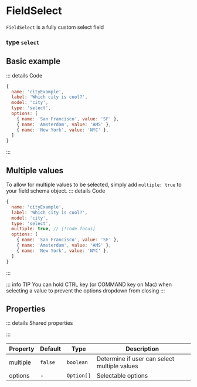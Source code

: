 # FieldSelect
`FieldSelect` is a fully custom select field

### type `select`

## Basic example
::: details Code
```javascript
{
  name: 'cityExample',
  label: 'Which city is cool?', 
  model: 'city', 
  type: 'select', 
  options: [
    { name: 'San Francisco', value: 'SF' },
    { name: 'Amsterdam', value: 'AMS' },
    { name: 'New York', value: 'NYC' },
  ]
}
```
:::
<script setup>
import FieldSelectExample from '/components/examples/fields/FieldSelectExample.vue'
</script>

<FieldSelectExample />

## Multiple values
To allow for multiple values to be selected, simply add `multiple: true` to your field schema object.
::: details Code
```javascript
{
  name: 'cityExample',
  label: 'Which city is cool?', 
  model: 'city', 
  type: 'select',
  multiple: true, // [!code focus]
  options: [
    { name: 'San Francisco', value: 'SF' },
    { name: 'Amsterdam', value: 'AMS' },
    { name: 'New York', value: 'NYC' },
  ]
}
```
:::
<FieldSelectExample multiple />

::: info TIP 
You can hold CTRL key (or COMMAND key on Mac) when selecting a value to prevent the options dropdown from closing
:::

## Properties
::: details Shared properties
<!--@include: @/parts/shared-field-properties.md-->
:::

| Property | Default | Type       | Description                                  |
|----------|---------|------------|----------------------------------------------|
| multiple | `false`   | `boolean`  | Determine if user can select multiple values |
| options  | -       | `Option[]` | Selectable options                           |
